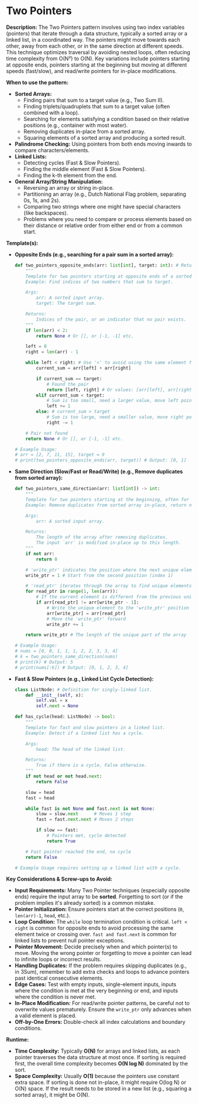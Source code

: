 # Two Pointers

**Description:**
The Two Pointers pattern involves using two index variables (pointers) that iterate through a data structure, typically a sorted array or a linked list, in a coordinated way. The pointers might move towards each other, away from each other, or in the same direction at different speeds. This technique optimizes traversal by avoiding nested loops, often reducing time complexity from O(N²) to O(N). Key variations include pointers starting at opposite ends, pointers starting at the beginning but moving at different speeds (fast/slow), and read/write pointers for in-place modifications.

**When to use the pattern:**
- **Sorted Arrays:**
    - Finding pairs that sum to a target value (e.g., Two Sum II).
    - Finding triplets/quadruplets that sum to a target value (often combined with a loop).
    - Searching for elements satisfying a condition based on their relative positions (e.g., container with most water).
    - Removing duplicates in-place from a sorted array.
    - Squaring elements of a sorted array and producing a sorted result.
- **Palindrome Checking:** Using pointers from both ends moving inwards to compare characters/elements.
- **Linked Lists:**
    - Detecting cycles (Fast & Slow Pointers).
    - Finding the middle element (Fast & Slow Pointers).
    - Finding the k-th element from the end.
- **General Array/String Manipulation:**
    - Reversing an array or string in-place.
    - Partitioning an array (e.g., Dutch National Flag problem, separating 0s, 1s, and 2s).
    - Comparing two strings where one might have special characters (like backspaces).
    - Problems where you need to compare or process elements based on their distance or relative order from either end or from a common start.

**Template(s):**
- **Opposite Ends (e.g., searching for a pair sum in a sorted array):**

  ```python
  def two_pointers_opposite_ends(arr: list[int], target: int): # Return type depends on problem
      """
      Template for two pointers starting at opposite ends of a sorted array.
      Example: Find indices of two numbers that sum to target.

      Args:
          arr: A sorted input array.
          target: The target sum.

      Returns:
          Indices of the pair, or an indicator that no pair exists.
      """
      if len(arr) < 2:
          return None # Or [], or [-1, -1] etc.

      left = 0
      right = len(arr) - 1

      while left < right: # Use '<' to avoid using the same element twice
          current_sum = arr[left] + arr[right]

          if current_sum == target:
              # Found the pair
              return [left, right] # Or values: [arr[left], arr[right]]
          elif current_sum < target:
              # Sum is too small, need a larger value, move left pointer right
              left += 1
          else: # current_sum > target
              # Sum is too large, need a smaller value, move right pointer left
              right -= 1

      # Pair not found
      return None # Or [], or [-1, -1] etc.

  # Example Usage:
  # arr = [2, 7, 11, 15], target = 9
  # print(two_pointers_opposite_ends(arr, target)) # Output: [0, 1]
  ```

- **Same Direction (Slow/Fast or Read/Write) (e.g., Remove duplicates from sorted array):**

  ```python
  def two_pointers_same_direction(arr: list[int]) -> int:
      """
      Template for two pointers starting at the beginning, often for in-place modification.
      Example: Remove duplicates from sorted array in-place, return new length.

      Args:
          arr: A sorted input array.

      Returns:
          The length of the array after removing duplicates.
          The input `arr` is modified in-place up to this length.
      """
      if not arr:
          return 0

      # 'write_ptr' indicates the position where the next unique element should be written.
      write_ptr = 1 # Start from the second position (index 1)

      # 'read_ptr' iterates through the array to find unique elements.
      for read_ptr in range(1, len(arr)):
          # If the current element is different from the previous unique element
          if arr[read_ptr] != arr[write_ptr - 1]:
              # Write the unique element to the 'write_ptr' position
              arr[write_ptr] = arr[read_ptr]
              # Move the 'write_ptr' forward
              write_ptr += 1

      return write_ptr # The length of the unique part of the array

  # Example Usage:
  # nums = [0, 0, 1, 1, 1, 2, 2, 3, 3, 4]
  # k = two_pointers_same_direction(nums)
  # print(k) # Output: 5
  # print(nums[:k]) # Output: [0, 1, 2, 3, 4]
  ```

- **Fast & Slow Pointers (e.g., Linked List Cycle Detection):**

  ```python
  class ListNode: # Definition for singly-linked list.
      def __init__(self, x):
          self.val = x
          self.next = None

  def has_cycle(head: ListNode) -> bool:
      """
      Template for fast and slow pointers in a linked list.
      Example: Detect if a linked list has a cycle.

      Args:
          head: The head of the linked list.

      Returns:
          True if there is a cycle, False otherwise.
      """
      if not head or not head.next:
          return False

      slow = head
      fast = head

      while fast is not None and fast.next is not None:
          slow = slow.next      # Moves 1 step
          fast = fast.next.next # Moves 2 steps

          if slow == fast:
              # Pointers met, cycle detected
              return True

      # Fast pointer reached the end, no cycle
      return False

  # Example Usage requires setting up a linked list with a cycle.
  ```

**Key Considerations & Screw-ups to Avoid:**
- **Input Requirements:** Many Two Pointer techniques (especially opposite ends) require the input array to be **sorted**. Forgetting to sort (or if the problem implies it's already sorted) is a common mistake.
- **Pointer Initialization:** Ensure pointers start at the correct positions (`0`, `len(arr)-1`, `head`, etc.).
- **Loop Condition:** The `while` loop termination condition is critical. `left < right` is common for opposite ends to avoid processing the same element twice or crossing over. `fast and fast.next` is common for linked lists to prevent null pointer exceptions.
- **Pointer Movement:** Decide precisely when and which pointer(s) to move. Moving the wrong pointer or forgetting to move a pointer can lead to infinite loops or incorrect results.
- **Handling Duplicates:** If the problem requires skipping duplicates (e.g., in 3Sum), remember to add extra checks and loops to advance pointers past identical consecutive elements.
- **Edge Cases:** Test with empty inputs, single-element inputs, inputs where the condition is met at the very beginning or end, and inputs where the condition is never met.
- **In-Place Modification:** For read/write pointer patterns, be careful not to overwrite values prematurely. Ensure the `write_ptr` only advances when a valid element is placed.
- **Off-by-One Errors:** Double-check all index calculations and boundary conditions.

**Runtime:**
- **Time Complexity:** Typically **O(N)** for arrays and linked lists, as each pointer traverses the data structure at most once. If sorting is required first, the overall time complexity becomes **O(N log N)** dominated by the sort.
- **Space Complexity:** Usually **O(1)** because the pointers use constant extra space. If sorting is done not in-place, it might require O(log N) or O(N) space. If the result needs to be stored in a new list (e.g., squaring a sorted array), it might be O(N).